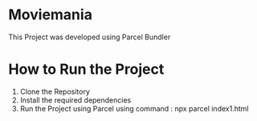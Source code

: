 # Moviemania

This Project was developed using Parcel Bundler

# How to Run the Project

1. Clone the Repository
2. Install the required dependencies
3. Run the Project using Parcel using command : npx parcel index1.html
